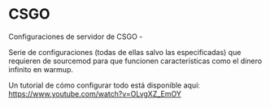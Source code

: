 # CSGO
Configuraciones de servidor de CSGO -

Serie de configuraciones (todas de ellas salvo las especificadas) que requieren de sourcemod para que funcionen características como el dinero infinito en warmup.

Un tutorial de cómo configurar todo está disponible aquí: https://www.youtube.com/watch?v=OLvgXZ_EmOY
